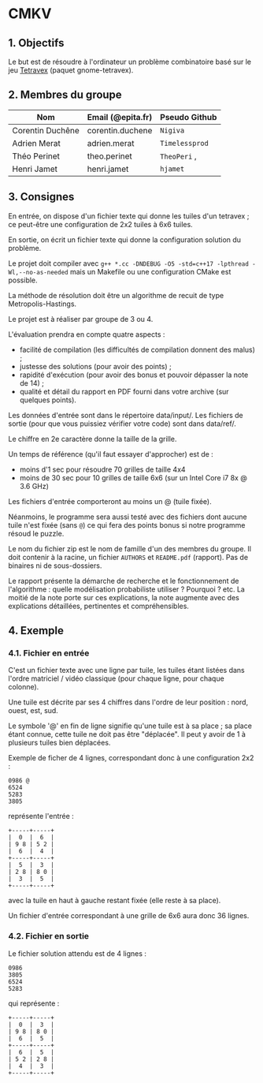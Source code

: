 # CMKV

## 1. Objectifs

Le but est de résoudre à l'ordinateur un problème combinatoire basé sur le jeu [Tetravex](https://fr.wikipedia.org/wiki/Tetravex) (paquet gnome-tetravex).

## 2. Membres du groupe

| Nom              | Email (@epita.fr)         | Pseudo  Github |
| ---------------- | ------------------------- | -------------- |
| Corentin Duchêne | corentin.duchene          | `Nigiva`       |
| Adrien Merat     | adrien.merat              | `Timelessprod` |
| Théo Perinet     | theo.perinet              | `TheoPeri`  ,  |
| Henri Jamet      | henri.jamet               | `hjamet`       |

## 3. Consignes

En entrée, on dispose d'un fichier texte qui donne les tuiles d'un tetravex ; ce peut-être une configuration de 2x2 tuiles à 6x6 tuiles.

En sortie, on écrit un fichier texte qui donne la configuration solution du problème.

Le projet doit compiler avec `g++ *.cc -DNDEBUG -O5 -std=c++17 -lpthread -Wl,--no-as-needed` mais un Makefile ou une configuration CMake est possible.

La méthode de résolution doit être un algorithme de recuit de type Metropolis-Hastings.

Le projet est à réaliser par groupe de 3 ou 4.

L'évaluation prendra en compte quatre aspects :
- facilité de compilation (les difficultés de compilation donnent des malus) ;
- justesse des solutions (pour avoir des points) ;
- rapidité d'exécution (pour avoir des bonus et pouvoir dépasser la note de 14) ;
- qualité et détail du rapport en PDF fourni dans votre archive (sur quelques points).

Les données d'entrée sont dans le répertoire data/input/.  Les fichiers de sortie (pour que vous puissiez vérifier votre code) sont dans data/ref/.

Le chiffre en 2e caractère donne la taille de la grille.

Un temps de référence (qu'il faut essayer d'approcher) est de :
- moins d'1 sec pour résoudre 70 grilles de taille 4x4
- moins de 30 sec pour 10 grilles de taille 6x6
(sur un Intel Core i7 8x @ 3.6 GHz)

Les fichiers d'entrée comporteront au moins un @ (tuile fixée).

Néanmoins, le programme sera aussi testé  avec des fichiers dont aucune tuile n'est fixée (sans `@`) ce qui fera des points bonus si notre programme résoud le puzzle.

Le nom du fichier zip est le nom de famille d'un des membres du groupe. Il doit contenir à la racine, un fichier `AUTHORS` et `README.pdf` (rapport). Pas de binaires ni de sous-dossiers.

Le rapport présente la démarche de recherche et le fonctionnement de l'algorithme : quelle modélisation probabiliste utiliser ? Pourquoi ? etc. La moitié de la note porte sur ces explications, la note augmente avec des explications détaillées, pertinentes et compréhensibles.

## 4. Exemple

### 4.1. Fichier en entrée

C'est un fichier texte avec une ligne par tuile, les tuiles étant listées dans l'ordre matriciel / vidéo classique (pour chaque ligne, pour chaque colonne).

Une tuile est décrite par ses 4 chiffres dans l'ordre de leur position : nord, ouest, est, sud.

Le symbole '@' en fin de ligne signifie qu'une tuile est à sa place ; sa place étant connue, cette tuile ne doit pas être "déplacée". Il peut y avoir de 1 à plusieurs tuiles bien déplacées.

Exemple de ficher de 4 lignes, correspondant donc à une configuration 2x2 :

```
0986 @ 
6524
5283
3805
```

représente l'entrée :

```
+-----+-----+
|  0  |  6  |
| 9 8 | 5 2 |
|  6  |  4  |
+-----+-----+
|  5  |  3  |
| 2 8 | 8 0 |
|  3  |  5  |
+-----+-----+
```

avec la tuile en haut à gauche restant fixée (elle reste à sa place).

Un fichier d'entrée correspondant à une grille de 6x6 aura donc 36 lignes.

### 4.2. Fichier en sortie

Le fichier solution attendu est de 4 lignes :

```
0986
3805
6524
5283
```

qui représente :

```
+-----+-----+
|  0  |  3  |
| 9 8 | 8 0 |
|  6  |  5  |
+-----+-----+
|  6  |  5  |
| 5 2 | 2 8 |
|  4  |  3  |
+-----+-----+
```
